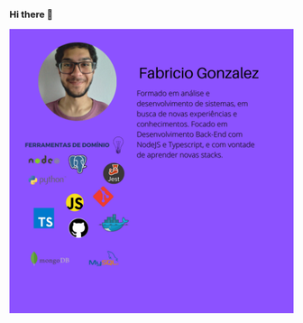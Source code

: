 ### Hi there 👋
![alt text](https://github.com/FabricioGonzalez/FabricioGonzalez/blob/main/paginaprincipal.png?raw=true)
<!--
**FabricioGonzalez/FabricioGonzalez** is a ✨ _special_ ✨ repository because its `README.md` (this file) appears on your GitHub profile.

Here are some ideas to get you started:

- 🔭 I’m currently working on ...
- 🌱 I’m currently learning ...
- 👯 I’m looking to collaborate on ...
- 🤔 I’m looking for help with ...
- 💬 Ask me about ...
- 📫 How to reach me: ...
- 😄 Pronouns: ...
- ⚡ Fun fact: ...
-->

